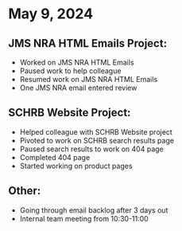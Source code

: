 # May 9, 2024

## JMS NRA HTML Emails Project:

- Worked on JMS NRA HTML Emails
- Paused work to help colleague
- Resumed work on JMS NRA HTML Emails
- One JMS NRA email entered review

## SCHRB Website Project:

- Helped colleague with SCHRB Website project
- Pivoted to work on SCHRB search results page
- Paused search results to work on 404 page
- Completed 404 page
- Started working on product pages

## Other:

- Going through email backlog after 3 days out
- Internal team meeting from 10:30-11:00
